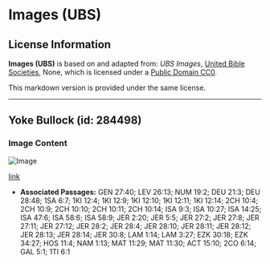 # Images (UBS)

## License Information

**Images (UBS)** is based on and adapted from: _UBS Images_, [United Bible Societies](https://unitedbiblesocieties.org/), None, which is licensed under a [Public Domain CC0](https://creativecommons.org/public-domain/cc0/).

This markdown version is provided under the same license.



--------------------------------

## Yoke Bullock (id: 284498)

### Image Content

![Image](https://cdn.aquifer.bible/aquifer-content/resources/Media/WEB-0927_yoke_bullock.jpg)

[link](https://cdn.aquifer.bible/aquifer-content/resources/Media/WEB-0927_yoke_bullock.jpg)

* **Associated Passages:** GEN 27:40; LEV 26:13; NUM 19:2; DEU 21:3; DEU 28:48; 1SA 6:7; 1KI 12:4; 1KI 12:9; 1KI 12:10; 1KI 12:11; 1KI 12:14; 2CH 10:4; 2CH 10:9; 2CH 10:10; 2CH 10:11; 2CH 10:14; ISA 9:3; ISA 10:27; ISA 14:25; ISA 47:6; ISA 58:6; ISA 58:9; JER 2:20; JER 5:5; JER 27:2; JER 27:8; JER 27:11; JER 27:12; JER 28:2; JER 28:4; JER 28:10; JER 28:11; JER 28:12; JER 28:13; JER 28:14; JER 30:8; LAM 1:14; LAM 3:27; EZK 30:18; EZK 34:27; HOS 11:4; NAM 1:13; MAT 11:29; MAT 11:30; ACT 15:10; 2CO 6:14; GAL 5:1; 1TI 6:1

